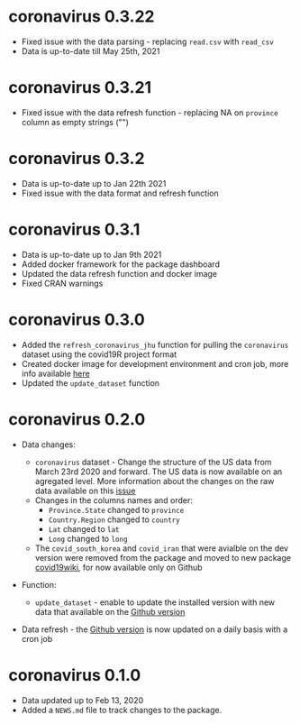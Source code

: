 # coronavirus 0.3.22

* Fixed issue with the data parsing - replacing `read.csv` with `read_csv`
* Data is up-to-date till May 25th, 2021

# coronavirus 0.3.21

* Fixed issue with the data refresh function - replacing NA on `province` column as empty strings ("")

# coronavirus 0.3.2

* Data is up-to-date up to Jan 22th 2021
* Fixed issue with the data format and refresh function

# coronavirus 0.3.1

* Data is up-to-date up to Jan 9th 2021
* Added docker framework for the package dashboard 
* Updated the data refresh function and docker image
* Fixed CRAN warnings

# coronavirus 0.3.0

* Added the `refresh_coronavirus_jhu` function for pulling the `coronavirus` dataset using the covid19R project format
* Created docker image for development environment and cron job, more info available [here](https://github.com/RamiKrispin/coronavirus/tree/master/docker)
* Updated the `update_dataset` function


# coronavirus 0.2.0

* Data changes:
  - `coronavirus` dataset - Change the structure of the US data from March 23rd 2020 and forward. The US data is now available on an agregated level. More information about the changes on the raw data available on this [issue](https://github.com/CSSEGISandData/COVID-19/issues/1250)
  - Changes in the columns names and order:
      - `Province.State` changed to `province`
      - `Country.Region` changed to `country`
      - `Lat` changed to `lat`
      - `Long` changed to `long`
  - The `covid_south_korea` and `covid_iran` that were avialble on the dev version were removed from the package and moved to new package [covid19wiki](https://github.com/RamiKrispin/covid19wiki), for now available only on Github 
  
* Function:
  - `update_dataset` - enable to update the installed version with new data that available on the [Github version](https://github.com/RamiKrispin/coronavirus)
* Data refresh - the [Github version](https://github.com/RamiKrispin/coronavirus) is now updated on a daily basis with a cron job
  

# coronavirus 0.1.0

* Data updated up to Feb 13, 2020
* Added a `NEWS.md` file to track changes to the package.
